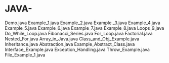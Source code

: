 # JAVA-

Demo.java
Example_1.java
Example_2.java
Example _3.java
Example_4.java
Example_5.java
Example_6.java
Example_7.java
Example_8.java
Loops_9.java
Do_While_Loop.java
Fibonacci_Series.java
For_Loop.java
Factorial.java
Nested_For.java
Array_in_Java.java
Class_and_Obj_Example.java
Inheritance.java
Abstraction.java
Example_Abstract_Class.java
Interface_Example.java
Exception_Handling.java
Throw_Example.java
File_Example_1.java
